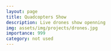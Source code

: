 ```yaml
---
layout: page
title: Quadcopters Show
description: Live drones show openning
img: assets/img/projects/drones.jpg
importance: 999
category: not used
---
```



